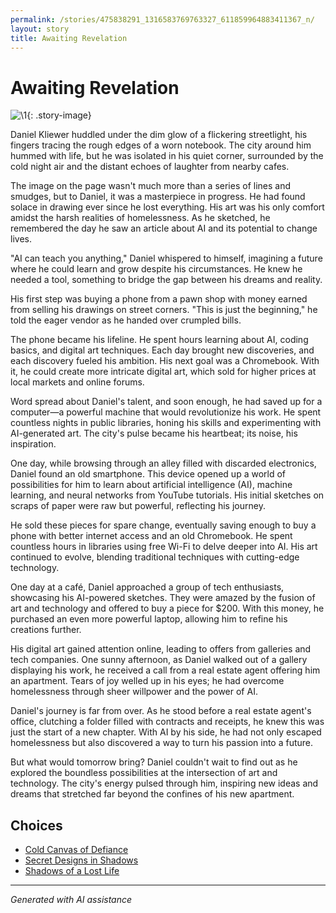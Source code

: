 ```yaml
---
permalink: /stories/475838291_1316583769763327_611859964883411367_n/
layout: story
title: Awaiting Revelation
---
```


# Awaiting Revelation

![\1](/input_images/475838291_1316583769763327_611859964883411367_n){: .story-image}

Daniel Kliewer huddled under the dim glow of a flickering streetlight, his fingers tracing the rough edges of a worn notebook. The city around him hummed with life, but he was isolated in his quiet corner, surrounded by the cold night air and the distant echoes of laughter from nearby cafes.

The image on the page wasn't much more than a series of lines and smudges, but to Daniel, it was a masterpiece in progress. He had found solace in drawing ever since he lost everything. His art was his only comfort amidst the harsh realities of homelessness. As he sketched, he remembered the day he saw an article about AI and its potential to change lives.

"AI can teach you anything," Daniel whispered to himself, imagining a future where he could learn and grow despite his circumstances. He knew he needed a tool, something to bridge the gap between his dreams and reality.

His first step was buying a phone from a pawn shop with money earned from selling his drawings on street corners. "This is just the beginning," he told the eager vendor as he handed over crumpled bills.

The phone became his lifeline. He spent hours learning about AI, coding basics, and digital art techniques. Each day brought new discoveries, and each discovery fueled his ambition. His next goal was a Chromebook. With it, he could create more intricate digital art, which sold for higher prices at local markets and online forums.

Word spread about Daniel's talent, and soon enough, he had saved up for a computer—a powerful machine that would revolutionize his work. He spent countless nights in public libraries, honing his skills and experimenting with AI-generated art. The city's pulse became his heartbeat; its noise, his inspiration.

One day, while browsing through an alley filled with discarded electronics, Daniel found an old smartphone. This device opened up a world of possibilities for him to learn about artificial intelligence (AI), machine learning, and neural networks from YouTube tutorials. His initial sketches on scraps of paper were raw but powerful, reflecting his journey.

He sold these pieces for spare change, eventually saving enough to buy a phone with better internet access and an old Chromebook. He spent countless hours in libraries using free Wi-Fi to delve deeper into AI. His art continued to evolve, blending traditional techniques with cutting-edge technology.

One day at a café, Daniel approached a group of tech enthusiasts, showcasing his AI-powered sketches. They were amazed by the fusion of art and technology and offered to buy a piece for $200. With this money, he purchased an even more powerful laptop, allowing him to refine his creations further.

His digital art gained attention online, leading to offers from galleries and tech companies. One sunny afternoon, as Daniel walked out of a gallery displaying his work, he received a call from a real estate agent offering him an apartment. Tears of joy welled up in his eyes; he had overcome homelessness through sheer willpower and the power of AI.

Daniel's journey is far from over. As he stood before a real estate agent's office, clutching a folder filled with contracts and receipts, he knew this was just the start of a new chapter. With AI by his side, he had not only escaped homelessness but also discovered a way to turn his passion into a future.

But what would tomorrow bring? Daniel couldn't wait to find out as he explored the boundless possibilities at the intersection of art and technology. The city's energy pulsed through him, inspiring new ideas and dreams that stretched far beyond the confines of his new apartment.


## Choices

* [Cold Canvas of Defiance](/stories/20221013_174915/)
* [Secret Designs in Shadows](/stories/144327630_3930950650332675_7163600755928566265_n/)
* [Shadows of a Lost Life](/stories/20221013_144257/)


---
*Generated with AI assistance*
